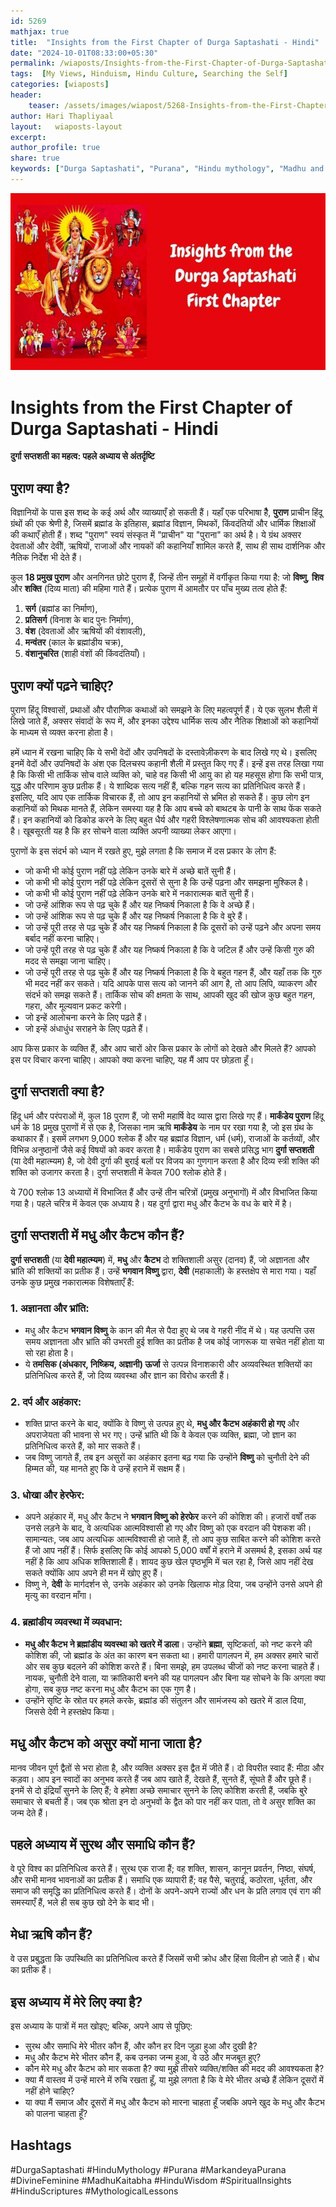 ```yaml
---        
id: 5269 
mathjax: true        
title:  "Insights from the First Chapter of Durga Saptashati - Hindi"        
date: "2024-10-01T08:33:00+05:30"        
permalink: /wiaposts/Insights-from-the-First-Chapter-of-Durga-Saptashati-hi
tags:  [My Views, Hinduism, Hindu Culture, Searching the Self]         
categories: [wiaposts] 
header:        
    teaser: /assets/images/wiapost/5268-Insights-from-the-First-Chapter-of-Durga-Saptashati.jpg        
author: Hari Thapliyaal        
layout:   wiaposts-layout        
excerpt:        
author_profile: true        
share: true
keywords: ["Durga Saptashati", "Purana", "Hindu mythology", "Madhu and Kaitabha", "Divine Feminine", "Markandeya Purana", "Lessons from Durga Saptashati", "Ignorance and delusion in Hindu texts", "Significance of Puranas", "Teachings from Hindu scriptures"]    
--- 
```


![How to Know the Truth?](/assets/images/wiapost/5268-Insights-from-the-First-Chapter-of-Durga-Saptashati.jpg)
   
# Insights from the First Chapter of Durga Saptashati - Hindi   

**दुर्गा सप्तशती का महत्व: पहले अध्याय से अंतर्दृष्टि**   

## पुराण क्या है?
विज्ञानियों के पास इस शब्द के कई अर्थ और व्याख्याएँ हो सकती हैं। यहाँ एक परिभाषा हैैै, **पुराण** प्राचीन हिंदू ग्रंथों की एक श्रेणी है, जिसमें ब्रह्मांड के इतिहास, ब्रह्मांड विज्ञान, मिथकों, किंवदंतियों और धार्मिक शिक्षाओं की कथाएँ होती हैं। शब्द "पुराण" स्वयं संस्कृत में "प्राचीन" या "पुराना" का अर्थ है। ये ग्रंथ अक्सर देवताओं और देवीों, ऋषियों, राजाओं और नायकों की कहानियाँ शामिल करते हैं, साथ ही साथ दार्शनिक और नैतिक निर्देश भी देते हैं।

कुल **18 प्रमुख पुराण** और अनगिनत छोटे पुराण हैं, जिन्हें तीन समूहों में वर्गीकृत किया गया है: जो **विष्णु**, **शिव** और **शक्ति** (दिव्य माता) की महिमा गाते हैं। प्रत्येक पुराण में आमतौर पर पाँच मुख्य तत्व होते हैं:
1. **सर्ग** (ब्रह्मांड का निर्माण),
2. **प्रतिसर्ग** (विनाश के बाद पुनः निर्माण),
3. **वंश** (देवताओं और ऋषियों की वंशावली),
4. **मन्वंतर** (काल के ब्रह्मांडीय चक्र),
5. **वंशानुचरित** (शाही वंशों की किंवदंतियाँ)।

## पुराण क्यों पढ़ने चाहिए?
पुराण हिंदू विश्वासों, प्रथाओं और पौराणिक कथाओं को समझने के लिए महत्वपूर्ण हैं। ये एक सुलभ शैली में लिखे जाते हैं, अक्सर संवादों के रूप में, और इनका उद्देश्य धार्मिक सत्य और नैतिक शिक्षाओं को कहानियों के माध्यम से व्यक्त करना होता है।

हमें ध्यान में रखना चाहिए कि ये सभी वेदों और उपनिषदों के दस्तावेज़ीकरण के बाद लिखे गए थे। इसलिए इनमें वेदों और उपनिषदों के अंश एक दिलचस्प कहानी शैली में प्रस्तुत किए गए हैं। इन्हें इस तरह लिखा गया है कि किसी भी तार्किक सोच वाले व्यक्ति को, चाहे वह किसी भी आयु का हो यह महसूस होगा कि सभी पात्र, युद्ध और परिणाम कुछ प्रतीक हैं। ये शाब्दिक सत्य नहीं हैं, बल्कि गहन सत्य का प्रतिनिधित्व करते हैं। इसलिए, यदि आप एक तार्किक विचारक हैं, तो आप इन कहानियों से भ्रमित हो सकते हैं। कुछ लोग इन कहानियों को मिथक मानते हैं, लेकिन समस्या यह है कि आप बच्चे को बाथटब के पानी के साथ फेंक सकते हैं। इन कहानियों को डिकोड करने के लिए बहुत धैर्य और गहरी विश्लेषणात्मक सोच की आवश्यकता होती है। खूबसूरती यह है कि हर सोचने वाला व्यक्ति अपनी व्याख्या लेकर आएगा।

पुराणों के इस संदर्भ को ध्यान में रखते हुए, मुझे लगता है कि समाज में दस प्रकार के लोग हैं:
- जो कभी भी कोई पुराण नहीं पढ़े लेकिन उनके बारे में अच्छे बातें सुनी हैं।
- जो कभी भी कोई पुराण नहीं पढ़े लेकिन दूसरों से सुना है कि उन्हें पढ़ना और समझना मुश्किल है।
- जो कभी भी कोई पुराण नहीं पढ़े लेकिन उनके बारे में नकारात्मक बातें सुनी हैं।
- जो उन्हें आंशिक रूप से पढ़ चुके हैं और यह निष्कर्ष निकाला है कि वे अच्छे हैं।
- जो उन्हें आंशिक रूप से पढ़ चुके हैं और यह निष्कर्ष निकाला है कि वे बुरे हैं।
- जो उन्हें पूरी तरह से पढ़ चुके हैं और यह निष्कर्ष निकाला है कि दूसरों को उन्हें पढ़ने और अपना समय बर्बाद नहीं करना चाहिए।
- जो उन्हें पूरी तरह से पढ़ चुके हैं और यह निष्कर्ष निकाला है कि वे जटिल हैं और उन्हें किसी गुरु की मदद से समझा जाना चाहिए।
- जो उन्हें पूरी तरह से पढ़ चुके हैं और यह निष्कर्ष निकाला है कि वे बहुत गहन हैं, और यहाँ तक कि गुरु भी मदद नहीं कर सकते। यदि आपके पास सत्य को जानने की आग है, तो आप लिपि, व्याकरण और संदर्भ को समझ सकते हैं। तार्किक सोच की क्षमता के साथ, आपकी खुद की खोज कुछ बहुत गहन, गहरा, और मूल्यवान प्रकट करेगी।
- जो इन्हें आलोचना करने के लिए पढ़ते हैं।
- जो इन्हें अंधाधुंध सराहने के लिए पढ़ते हैं।

आप किस प्रकार के व्यक्ति हैं, और आप चारों ओर किस प्रकार के लोगों को देखते और मिलते हैं? आपको इस पर विचार करना चाहिए। आपको क्या करना चाहिए, यह मैं आप पर छोड़ता हूँ।

## दुर्गा सप्तशती क्या है?
हिंदू धर्म और परंपराओं में, कुल 18 पुराण हैं, जो सभी महार्षि वेद व्यास द्वारा लिखे गए हैं। **मार्कंडेय पुराण** हिंदू धर्म के 18 प्रमुख पुराणों में से एक है, जिसका नाम ऋषि **मार्कंडेय** के नाम पर रखा गया है, जो इस ग्रंथ के कथाकार हैं। इसमें लगभग 9,000 श्लोक हैं और यह ब्रह्मांड विज्ञान, धर्म (धर्म), राजाओं के कर्तव्यों, और विभिन्न अनुष्ठानों जैसे कई विषयों को कवर करता है। मार्कंडेय पुराण का सबसे प्रसिद्ध भाग **दुर्गा सप्तशती** (या देवी महात्म्यम) है, जो देवी दुर्गा की बुराई बलों पर विजय का गुणगान करता है और दिव्य स्त्री शक्ति की शक्ति को उजागर करता है। दुर्गा सप्तशती में केवल 700 श्लोक होते हैं।

ये 700 श्लोक 13 अध्यायों में विभाजित हैं और उन्हें तीन चरित्रों (प्रमुख अनुभागों) में और विभाजित किया गया है। पहले चरित्र में केवल एक अध्याय है। यह दुर्गा द्वारा मधु और कैटभ के वध के बारे में है।

## दुर्गा सप्तशती में मधु और कैटभ कौन हैं?
**दुर्गा सप्तशती** (या **देवी महात्म्यम**) में, **मधु** और **कैटभ** दो शक्तिशाली असुर (दानव) हैं, जो अज्ञानता और भ्रांति की शक्तियों का प्रतीक हैं। उन्हें **भगवान विष्णु** द्वारा, **देवी** (महाकाली) के हस्तक्षेप से मारा गया। यहाँ उनके कुछ प्रमुख नकारात्मक विशेषताएँ हैं:

### 1. **अज्ञानता और भ्रांति**:
- मधु और कैटभ **भगवान विष्णु** के कान की मैल से पैदा हुए थे जब वे गहरी नींद में थे। यह उत्पत्ति उस समय अज्ञानता और भ्रांति की उभरती हुई शक्ति का प्रतीक है जब कोई जागरूक या सचेत नहीं होता या सो रहा होता है।
- ये **तमसिक (अंधकार, निष्क्रिय, अज्ञानी) ऊर्जा** से उत्पन्न विनाशकारी और अव्यवस्थित शक्तियों का प्रतिनिधित्व करते हैं, जो दिव्य व्यवस्था और ज्ञान का विरोध करती हैं।

### 2. **दर्प  और अहंकार**:
- शक्ति प्राप्त करने के बाद, क्योंकि वे विष्णु से उत्पन्न हुए थे, **मधु और कैटभ अहंकारी हो गए** और अपराजेयता की भावना से भर गए। उन्हें भ्रांति थी कि वे केवल एक व्यक्ति, ब्रह्मा, जो ज्ञान का प्रतिनिधित्व करते हैं, को मार सकते हैं।
- जब विष्णु जागते हैं, तब इन असुरों का अहंकार इतना बढ़ गया कि उन्होंने **विष्णु** को चुनौती देने की हिम्मत की, यह मानते हुए कि वे उन्हें हराने में सक्षम हैं।

### 3. **धोखा और हेरफेर**:
- अपने अहंकार में, मधु और कैटभ ने **भगवान विष्णु को हेरफेर** करने की कोशिश की। हजारों वर्षों तक उनसे लड़ने के बाद, वे अत्यधिक आत्मविश्वासी हो गए और विष्णु को एक वरदान की पेशकश की। सामान्यतः, जब आप अत्यधिक आत्मविश्वासी हो जाते हैं, तो आप कुछ साबित करने की कोशिश करते हैं जो आप नहीं हैं। सिर्फ इसलिए कि कोई आपको 5,000 वर्षों में हराने में असमर्थ है, इसका अर्थ यह नहीं है कि आप अधिक शक्तिशाली हैं। शायद कुछ खेल पृष्ठभूमि में चल रहा है, जिसे आप नहीं देख सकते क्योंकि आप अपने ही मन में खोए हुए हैं।
- विष्णु ने, **देवी** के मार्गदर्शन से, उनके अहंकार को उनके खिलाफ मोड़ दिया, जब उन्होंने उनसे अपने ही मृत्यु का वरदान माँगा।

### 4. **ब्रह्मांडीय व्यवस्था में व्यवधान**:
- **मधु और कैटभ ने ब्रह्मांडीय व्यवस्था को खतरे में डाला**। उन्होंने **ब्रह्मा**, सृष्टिकर्ता, को नष्ट करने की कोशिश की, जो ब्रह्मांड के अंत का कारण बन सकता था। हमारी पागलपन में, हम अक्सर हमारे चारों ओर सब कुछ बदलने की कोशिश करते हैं। बिना समझे, हम उपलब्ध चीजों को नष्ट करना चाहते हैं। नायक, चुनौती देने वाला, या क्रांतिकारी बनने की यह पागलपन और बिना यह सोचने के कि अगला क्या होगा, सब कुछ नष्ट करना मधु और कैटभ का एक गुण है।
- उन्होंने सृष्टि के स्रोत पर हमले करके, ब्रह्मांड की संतुलन और सामंजस्य को खतरे में डाल दिया, जिससे देवी ने हस्तक्षेप किया।

## मधु और कैटभ को असुर क्यों माना जाता है?
मानव जीवन पूर्ण द्वैतों से भरा होता है, और व्यक्ति अक्सर इस द्वैत में जीते हैं। दो विपरीत स्वाद हैं: मीठा और कड़वा। आप इन स्वादों का अनुभव करते हैं जब आप खाते हैं, देखते हैं, सुनते हैं, सूंघते हैं और छूते हैं। इनमें से दो इंद्रियाँ सुनने के लिए हैं; वे हमेशा अच्छे समाचार सुनने के लिए कोशिश करती हैं, जबकि बुरे समाचार से बचती हैं। जब एक श्रोता इन दो अनुभवों के द्वैत को पार नहीं कर पाता, तो वे असुर शक्ति का जन्म देते हैं।

## पहले अध्याय में सुरथ और समाधि कौन हैं?
वे पूरे विश्व का प्रतिनिधित्व करते हैं। सुरथ एक राजा हैं; वह शक्ति, शासन, कानून प्रवर्तन, निष्ठा, संघर्ष, और सभी मानव भावनाओं का प्रतीक हैं। समाधि एक व्यापारी हैं; वह पैसे, चतुराई, कठोरता, धूर्तता, और समाज की समृद्धि का प्रतिनिधित्व करते हैं। दोनों के अपने-अपने राज्यों और धन के प्रति लगाव एवं राग की समस्याएँ हैं, भले ही सब कुछ खो देने के बाद भी।

## मेधा ऋषि कौन हैं?
वे उस प्रबुद्धता कि उपस्थिति का प्रतिनिधित्व करते हैं जिसमें सभी क्रोध और हिंसा विलीन हो जाते हैं। बोध का प्रतीक हैं।

## इस अध्याय में मेरे लिए क्या है?
इस अध्याय के पात्रों में मत खोइए; बल्कि, अपने आप से पूछिए:
- सुरथ और समाधि मेरे भीतर कौन हैं, और कौन हर दिन जुड़ा हुआ और दुखी है?
- मधु और कैटभ मेरे भीतर कौन हैं, कब उनका जन्म हुआ, वे उठे और मजबूत हुए?
- कौन मेरे मधु और कैटभ को मार सकता है? क्या मुझे तीसरे व्यक्ति/शक्ति की मदद की आवश्यकता है?
- क्या मैं वास्तव में उन्हें मारने में रुचि रखता हूँ, या मुझे लगता है कि वे मेरे भीतर अच्छे हैं लेकिन दूसरों में नहीं होने चाहिए?
- या क्या मैं समाज और दूसरों में मधु और कैटभ को मारना चाहता हूँ जबकि अपने खुद के मधु और कैटभ को पालना चाहता हूँ?


## Hashtags
#DurgaSaptashati
#HinduMythology
#Purana
#MarkandeyaPurana
#DivineFeminine
#MadhuKaitabha
#HinduWisdom
#SpiritualInsights
#HinduScriptures
#MythologicalLessons


